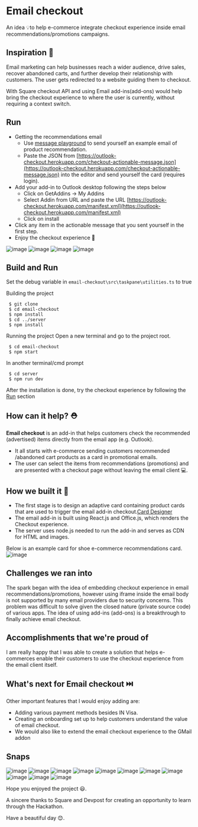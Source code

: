# Email checkout
An idea 💡to help e-commerce integrate checkout experience inside email recommendations/promotions campaigns.

## Inspiration 🥇

Email marketing can help businesses reach a wider audience, drive sales, recover abandoned carts, and further develop their relationship with customers. The user gets redirected to a website guiding them to checkout.

With Square checkout API and using Email add-ins(add-ons) would help bring the checkout experience to where the user is currently, without requiring a context switch.


## Run
- Getting the recommendations email
    - Use [message playground](https://messagecardplayground.azurewebsites.net/) to send yourself an example email of product recommendation.
    - Paste the JSON from [https://outlook-checkout.herokuapp.com/checkout-actionable-message.json](https://outlook-checkout.herokuapp.com/checkout-actionable-message.json) into the editor and send yourself the card (requires login).
- Add your add-in to Outlook desktop following the steps below
    - Click on GetAddins -> My Addins
    - Select Addin from URL and paste the URL [https://outlook-checkout.herokuapp.com/manifest.xml](https://outlook-checkout.herokuapp.com/manifest.xml)
    - Click on install
- Click any item in the actionable message that you sent yourself in the first step.
- Enjoy the checkout experience 🎉

![image](https://user-images.githubusercontent.com/88541725/169943140-0ecf6219-5b35-4a35-a162-d63fee35fd44.png)
![image](https://user-images.githubusercontent.com/88541725/169943234-d2807e09-7bbd-4899-a071-7aa76259b204.png)
![image](https://user-images.githubusercontent.com/88541725/169943283-609d8a1a-d937-41b1-87f2-ff5d9e579c6b.png)
![image](https://user-images.githubusercontent.com/88541725/185916195-0e196ff0-0e68-4cd6-b7a2-e202da748acc.png)

## Build and Run
Set the debug variable in `email-checkout\src\taskpane\utilities.ts` to true

Building the project
```
 $ git clone
 $ cd email-checkout
 $ npm install
 $ cd ../server 
 $ npm install
```

Running the project
Open a new terminal and go to the project root.
```
 $ cd email-checkout
 $ npm start
```
In another terminal/cmd prompt
```
 $ cd server
 $ npm run dev
```

After the installation is done, try the checkout experience by following the [Run](#run) section

## How can it help? ⛑️ 
**Email checkout** is an add-in that helps customers check the recommended (advertised) items directly from the email app (e.g. Outlook).
- It all starts with e-commerce sending customers recommended /abandoned cart products as a card in promotional emails.
- The user can select the items from recommendations (promotions) and are presented with a checkout page without leaving the email client 💻.

## How we built it 🔧 
- The first stage is to design an adaptive card containing product cards that are used to trigger the email add-in checkout.[Card Designer](https://amdesigner.azurewebsites.net/)
- The email add-in is built using React.js and Office.js, which renders the Checkout experience.
- The server uses node.js needed to run the add-in and serves as CDN for HTML and images.

Below is an example card for shoe e-commerce recommendations card.
![image](https://user-images.githubusercontent.com/88541725/185916929-af77ebae-12b5-40c0-990e-469d2a6fd14a.png)


## Challenges we ran into 
The spark began with the idea of embedding checkout experience in email recommendations/promotions, however using iframe inside the email body is not supported by many email providers due to security concerns. This problem was difficult to solve given the closed nature (private source code) of various apps. The idea of using add-ins (add-ons) is a breakthrough to finally achieve email checkout.


## Accomplishments that we're proud of
I am really happy that I was able to create a solution that helps e-commerces enable their customers to use the checkout experience from the email client itself.


## What's next for Email checkout ⏭️
Other important features that I would enjoy adding are:
- Adding various payment methods besides IN Visa.
- Creating an onboarding set up to help customers understand the value of email checkout.
- We would also like to extend the email checkout experience to the GMail addon


## Snaps
![image](https://user-images.githubusercontent.com/88541725/185917159-21007cd9-642e-4041-8f13-934ec014d8b5.png)
![image](https://user-images.githubusercontent.com/88541725/185919864-480dfb79-eab6-42b9-adf6-5ed7f11d17f1.png)
![image](https://user-images.githubusercontent.com/88541725/185920032-67696924-df16-49c4-a59a-3275c07cbe5c.png)
![image](https://user-images.githubusercontent.com/88541725/185920220-0a460c06-3e0e-4034-a8ba-b5858f5ab799.png)
![image](https://user-images.githubusercontent.com/88541725/185920442-04e35b92-88eb-43b2-9e08-6962d53c1ba5.png)
![image](https://user-images.githubusercontent.com/88541725/185920513-44b42914-4816-4004-88b5-eead7f299983.png)
![image](https://user-images.githubusercontent.com/88541725/185920684-1c4f9ba1-fd39-403d-b84c-7c1c5a4c3fe2.png)
![image](https://user-images.githubusercontent.com/88541725/185919935-02433d0b-136c-4a71-9fb5-9b611a57b3ff.png)
![image](https://user-images.githubusercontent.com/88541725/185920290-dbba4c4e-8b11-43e0-9199-e6034a6e0925.png)
![image](https://user-images.githubusercontent.com/88541725/185920575-8ecc87dc-9ba3-4842-81f1-bd4664bceabb.png)
![image](https://user-images.githubusercontent.com/88541725/185920715-032b155c-db53-40f1-8ac6-a596053cde7c.png)


Hope you enjoyed the project 😃.

A sincere thanks to Square and Devpost for creating an opportunity to learn through the Hackathon.

Have a beautiful day 😊.

